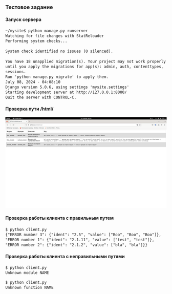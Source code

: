 ### Тестовое задание

#### Запуск сервера
```
~/mysite$ python manage.py runserver
Watching for file changes with StatReloader
Performing system checks...

System check identified no issues (0 silenced).

You have 18 unapplied migration(s). Your project may not work properly until you apply the migrations for app(s): admin, auth, contenttypes, sessions.
Run 'python manage.py migrate' to apply them.
July 08, 2024 - 04:08:10
Django version 5.0.6, using settings 'mysite.settings'
Starting development server at http://127.0.0.1:8000/
Quit the server with CONTROL-C.

```

#### Проверка пути /html/

![image](./image/html.png)

#### Проверка работы клиента с правильным путем

```
$ python client.py 
{"ERROR number 3": {"ident": "2.5", "value": ["Boo", "Boo", "Boo"]}, "ERROR number 1": {"ident": "2.1.11", "value": ["test", "test"]}, "ERROR number 2": {"ident": "2.1.2", "value": ["bla", "bla"]}}
```
#### Проверка работы клиента с неправильными путями

```
$ python client.py 
Unknown module NAME
```

```
$ python client.py 
Unknown function NAME
```
